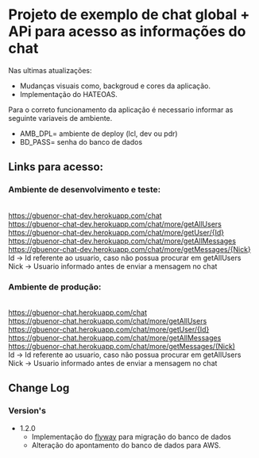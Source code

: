 # Projeto de exemplo de chat global + APi para acesso as informações do chat

Nas ultimas atualizações:
* Mudanças visuais como, backgroud e cores da aplicação.
* Implementação do HATEOAS.

Para o correto funcionamento da aplicação é necessario informar as seguinte variaveis de ambiente.

* AMB_DPL= ambiente de deploy (lcl, dev ou pdr)
* BD_PASS= senha do banco de dados

## Links para acesso:
### Ambiente de desenvolvimento e teste:
<br>https://gbuenor-chat-dev.herokuapp.com/chat
<br>https://gbuenor-chat-dev.herokuapp.com/chat/more/getAllUsers
<br>https://gbuenor-chat-dev.herokuapp.com/chat/more/getUser/{Id}
<br>https://gbuenor-chat-dev.herokuapp.com/chat/more/getAllMessages
<br>https://gbuenor-chat-dev.herokuapp.com/chat/more/getMessages/{Nick}
<br> Id -> Id referente ao usuario, caso não possua procurar em getAllUsers
<br> Nick -> Usuario informado antes de enviar a mensagem no chat 

### Ambiente de produção:

<br>https://gbuenor-chat.herokuapp.com/chat
<br>https://gbuenor-chat.herokuapp.com/chat/more/getAllUsers
<br>https://gbuenor-chat.herokuapp.com/chat/more/getUser/{Id}
<br>https://gbuenor-chat.herokuapp.com/chat/more/getAllMessages
<br>https://gbuenor-chat.herokuapp.com/chat/more/getMessages/(Nick)
<br> Id -> Id referente ao usuario, caso não possua procurar em getAllUsers
<br> Nick -> Usuario informado antes de enviar a mensagem no chat


## Change Log
### Version's
* 1.2.0
    * Implementação do <a href=https://flywaydb.org/>flyway</a> para migração do banco de dados
    * Alteração do apontamento do banco de dados para AWS.